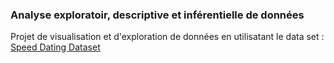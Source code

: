 
### Analyse exploratoir, descriptive et inférentielle de données
Projet de visualisation et d'exploration de données en utilisatant le data set : [Speed Dating Dataset](https://www.kaggle.com/annavictoria/speed-dating-experiment#Speed%20Dating%20Data%20Key.doc)
